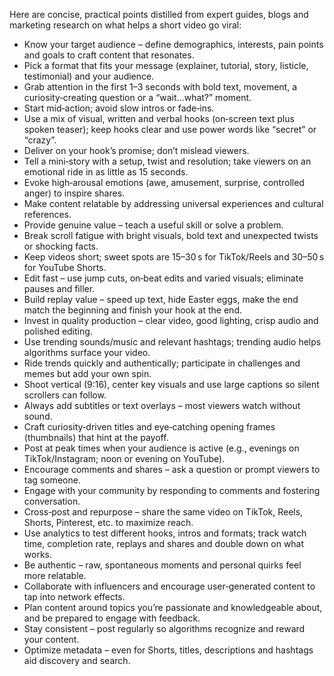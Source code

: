 Here are concise, practical points distilled from expert guides, blogs and marketing research on what helps a short video go viral:

* Know your target audience – define demographics, interests, pain points and goals to craft content that resonates.
* Pick a format that fits your message (explainer, tutorial, story, listicle, testimonial) and your audience.
* Grab attention in the first 1–3 seconds with bold text, movement, a curiosity‑creating question or a “wait…what?” moment.
* Start mid‑action; avoid slow intros or fade‑ins.
* Use a mix of visual, written and verbal hooks (on‑screen text plus spoken teaser); keep hooks clear and use power words like “secret” or “crazy”.
* Deliver on your hook’s promise; don’t mislead viewers.
* Tell a mini‑story with a setup, twist and resolution; take viewers on an emotional ride in as little as 15 seconds.
* Evoke high‑arousal emotions (awe, amusement, surprise, controlled anger) to inspire shares.
* Make content relatable by addressing universal experiences and cultural references.
* Provide genuine value – teach a useful skill or solve a problem.
* Break scroll fatigue with bright visuals, bold text and unexpected twists or shocking facts.
* Keep videos short; sweet spots are 15–30 s for TikTok/Reels and 30–50 s for YouTube Shorts.
* Edit fast – use jump cuts, on‑beat edits and varied visuals; eliminate pauses and filler.
* Build replay value – speed up text, hide Easter eggs, make the end match the beginning and finish your hook at the end.
* Invest in quality production – clear video, good lighting, crisp audio and polished editing.
* Use trending sounds/music and relevant hashtags; trending audio helps algorithms surface your video.
* Ride trends quickly and authentically; participate in challenges and memes but add your own spin.
* Shoot vertical (9:16), center key visuals and use large captions so silent scrollers can follow.
* Always add subtitles or text overlays – most viewers watch without sound.
* Craft curiosity‑driven titles and eye‑catching opening frames (thumbnails) that hint at the payoff.
* Post at peak times when your audience is active (e.g., evenings on TikTok/Instagram; noon or evening on YouTube).
* Encourage comments and shares – ask a question or prompt viewers to tag someone.
* Engage with your community by responding to comments and fostering conversation.
* Cross‑post and repurpose – share the same video on TikTok, Reels, Shorts, Pinterest, etc. to maximize reach.
* Use analytics to test different hooks, intros and formats; track watch time, completion rate, replays and shares and double down on what works.
* Be authentic – raw, spontaneous moments and personal quirks feel more relatable.
* Collaborate with influencers and encourage user‑generated content to tap into network effects.
* Plan content around topics you’re passionate and knowledgeable about, and be prepared to engage with feedback.
* Stay consistent – post regularly so algorithms recognize and reward your content.
* Optimize metadata – even for Shorts, titles, descriptions and hashtags aid discovery and search.
